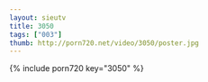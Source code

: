 ```yaml
--- 
layout: sieutv
title: 3050
tags: ["003"]
thumb: http://porn720.net/video/3050/poster.jpg
---
```

{% include porn720 key="3050" %} 
